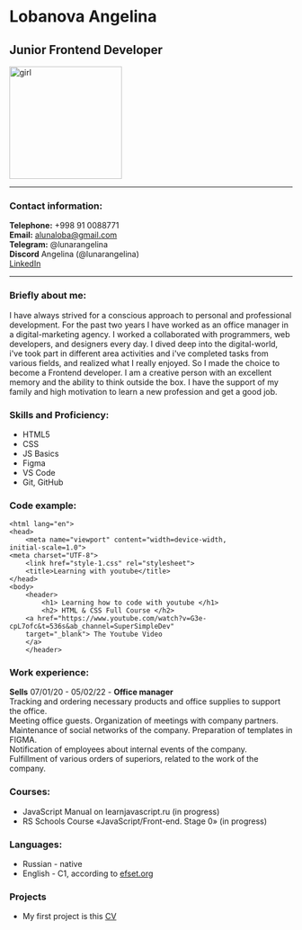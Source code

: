 # **Lobanova Angelina**  
## Junior Frontend Developer  
<img src="https://avatars.githubusercontent.com/u/106955412?v=4" alt="girl" width=200px heihgt=200px>  

***
### Contact information:    
**Telephone:** +998 91 0088771    
**Email:** alunaloba@gmail.com    
**Telegram:** @lunarangelina    
**Discord** Angelina (@lunarangelina)    
[LinkedIn](https://www.linkedin.com/in/angelina-lobanova-2b4446234/)  
***
### Briefly about me:    
I have always strived for a conscious approach to personal and professional development. For the past two years I have worked as an office manager in a digital-marketing agency. I worked a collaborated with programmers, web developers, and designers every day. I dived deep into the digital-world, i've took part in different area activities and i've completed tasks from various fields, and realized what I really enjoyed. So I made the choice to become a Frontend developer. I am a creative person with an excellent memory and the ability to think outside the box. I have the support of my family and high motivation to learn a new profession and get a good job.     
### Skills and Proficiency:  
* HTML5   
* CSS   
* JS Basics  
* Figma  
* VS Code  
* Git, GitHub    
### Code example:  

```<!doctype html>
<html lang="en">
<head>
    <meta name="viewport" content="width=device-width, 
initial-scale=1.0">
<meta charset="UTF-8"> 
    <link href="style-1.css" rel="stylesheet">
    <title>Learning with youtube</title>
</head>
<body>
    <header>
        <h1> Learning how to code with youtube </h1>
        <h2> HTML & CSS Full Course </h2>
    <a href="https://www.youtube.com/watch?v=G3e-cpL7ofc&t=536s&ab_channel=SuperSimpleDev" 
    target="_blank"> The Youtube Video
    </a>
    </header>  
  ```
  
### Work experience:  
**Sells** 07/01/20 - 05/02/22 - **Office manager**        
Tracking and ordering necessary products and office supplies to support the office.  
Meeting office guests. Organization of meetings with company partners.    
Maintenance of social networks of the company. Preparation of templates in FIGMA.  
Notification of employees about internal events of the company.  
Fulfillment of various orders of superiors, related to the work of the company.  

### Courses:  
* JavaScript Manual on learnjavascript.ru (in progress) 
* RS Schools Course «JavaScript/Front-end. Stage 0» (in progress) 
### Languages:  
* Russian - native 
* English - C1, according to [efset.org](https://www.efset.org/) 
### Projects   
* My first project is this 
[CV](https://LunarAngelina.github.io/rsschool-cv/cv)

